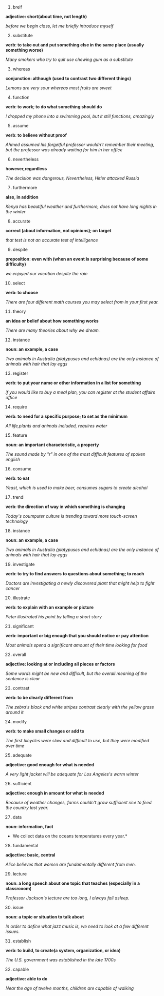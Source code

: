 1. breif

**adjective: short(about time, not length)**

*before we begin class, let me briefly introduce myself*


2. substitute

**verb: to take out and put something else in the same place (usually something worse)**

*Many smokers who try to quit use chewing gum as a substitute*

3. whereas

**conjunction: although (used to contrast two different things)**

*Lemons are very sour whereas most fruits are sweet*

4. function

**verb: to work; to do what something should do**

*I dropped my phone into a swimming pool, but it still functions, amazingly*

5. assume

**verb: to believe without proof**

*Ahmed assumed his forgetful professor wouldn't remember their meeting, but the professor was already waiting for him in her office*

6. nevertheless

**however,regardless**

*The decision was dangerous, Nevertheless, Hitler attacked Russia*

7. furthermore

**also, in addition**

*Kenya has beautiful weather and furthermore, does not have long nights in the winter*

8. accurate

**correct (about information, not opinions); on target**

*that test is not an accurate test of intelligence*

9. despite

**preposition: even with (when an event is surprising because of some difficulty)**

*we enjoyed our vacation despite the rain*

10. select

**verb: to choose**

*There are four different math courses you may select from in your first year.*

11. theory

**an idea or belief about how something works**

*There are many theories about why we dream.*

12. instance

**noun: an example, a case**

*Two animals in Australia (platypuses and echidnas) are the only instance of animals with hair that lay eggs*

13. register

**verb: to put your name or other information in a list for something**

*if you would like to buy a meal plan, you can register at the student affairs office*

14. require

**verb: to need for a specific purpose; to set as the minimum**

*All life,plants and animals included, requires water*

15. feature

**noun: an important characteristic, a property**

*The sound made by "r" in one of the most difficult features of spoken english*

16. consume

**verb: to eat**

*Yeast, which is used to make beer, consumes sugars to create alcohol*

17. trend

**verb: the direction of way in which something is changing**

*Today's coumputer culture is trending toward more touch-screen technology*

18. instance

**noun: an example, a case**

*Two animals in Australia (platypuses and echidnas) are the only instance of animals with hair that lay eggs*

19. investigate

**verb: to try to find answers to questions about something; to reach**

*Doctors are investigating a newly discovered plant that might help to fight cancer*

20. illustrate

**verb: to explain with an example or picture**

*Peter illustrated his point by telling a short story*

21. significant

**verb: important or big enough that you should notice or pay attention**

*Most animals spend a significant amount of their time looking for food*

22. overall

**adjective: looking at or including all pieces or factors**

*Some words might be new and difficult, but the overall meaning of the sentence is clear*

23. contrast

**verb: to be clearly different from**

*The zebra's black and white stripes contrast clearly with the yellow grass around it*

24. modify

**verb: to make small changes or add to**

*The first bicycles were slow and difficult to use, but they were modified over time*

25. adequate

**adjective: good enough for what is needed**

*A very light jacket will be adequate for Los Angeles's warm winter*

26. sufficient

**adjective: enough in amount for what is needed**

*Because of weather changes, farms couldn't grow sufficient rice to feed the country last year.*

27. data

**noun: information, fact**

* We collect data on the oceans temperatures every year.*

28. fundamental

**adjective: basic, central**

*Alice believes that women are fundamentally different from men.*

29. lecture

**noun: a long speech about one topic that teaches (especially in a classrooom)**

*Professor Jackson's lecture are too long, I always fall asleep.*

30. issue

**noun: a topic or situation to talk about**

*In order to define what jazz music is, we need to look at a few different issues.*

31. establish

**verb: to build, to create(a system, organization, or idea)**

*The U.S. government was established in the late 1700s*

32. capable

**adjective: able to do**

*Near the age of twelve months, children are capable of walking*
